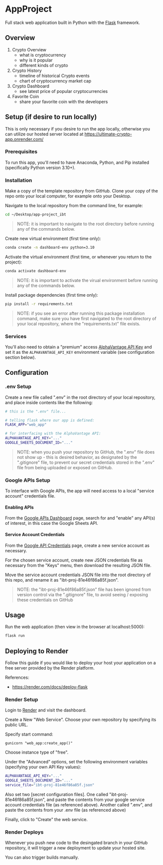 # AppProject

Full stack web application built in Python with the [Flask](https://github.com/prof-rossetti/intro-to-python/blob/main/notes/python/packages/flask.md) framework. 

## Overview

1. Crypto Overview 
    - what is cryptocurrency
    - why is it popular
    - different kinds of crypto
2. Crypto History 
    - timeline of historical Crypto events
    - chart of cryptocurrency market cap
3. Crypto Dashboard
    - see latest price of popular cryptocurrencies
4. Favorite Coin
    - share your favorite coin with the developers

## Setup (if desire to run locally)

This is only necessary if you desire to run the app locally, otherwise you can utilize our hosted server located at https://ultimate-crypto-app.onrender.com/

### Prerequisites

To run this app, you'll need to have Anaconda, Python, and Pip installed (specifically Python version 3.10+).

### Installation

Make a copy of the template repository from GitHub. Clone your copy of the repo onto your local computer, for example onto your Desktop.

Navigate to the local repository from the command line, for example:

```sh
cd ~/Desktop/app-project_ibt
```

> NOTE: it is important to navigate to the root directory before running any of the commands below.


Create new virtual environment (first time only):

```sh
conda create -n dashboard-env python=3.10
```

Activate the virtual environment (first time, or whenever you return to the project):

```sh
conda activate dashboard-env
```

> NOTE: it is important to activate the virual environment before running any of the commands below.

Install package dependencies (first time only):

```sh
pip install -r requirements.txt
```

> NOTE: if you see an error after running this package installation command, make sure you have first navigated to the root directory of your local repository, where the "requirements.txt" file exists.

### Services

You'll also need to obtain a "premium" access [AlphaVantage API Key](https://www.alphavantage.co/support/#api-key) and set it as the `ALPHAVANTAGE_API_KEY` environment variable (see configuration section below).


## Configuration

### .env Setup
Create a new file called ".env" in the root directory of your local repository, and place inside contents like the following:

```sh
# this is the ".env" file...

# telling flask where our app is defined:
FLASK_APP="web_app"

# for interfacing with the AlphaVantage API:
ALPHAVANTAGE_API_KEY="..."
GOOGLE_SHEETS_DOCUMENT_ID="..."
```

> NOTE: when you push your repository to GitHub, the ".env" file does not show up - this is desired behavior, as designated by the ".gitignore" file, to prevent our secret credentials stored in the ".env" file from being uploaded or exposed on GitHub.


### Google APIs Setup

To interface with Google APIs, the app will need access to a local "service account" credentials file.

#### Enabling APIs

From the [Google APIs Dashboard](https://console.cloud.google.com/apis/dashboard) page, search for and "enable" any API(s) of interest, in this case the Google Sheets API.

#### Service Account Credentials

From the [Google API Credentials](https://console.cloud.google.com/apis/credentials) page, create a new service account as necessary.

For the chosen service account, create new JSON credentials file as necessary from the "Keys" menu, then download the resulting JSON file.

Move the service account credentials JSON file into the root directory of this repo, and rename it as "ibt-proj-81e46f86a85f.json".

> NOTE: the "ibt-proj-81e46f86a85f.json" file has been ignored from version control via the ".gitignore" file, to avoid seeing / exposing these credentials on GitHub

## Usage

Run the web application (then view in the browser at localhost:5000):

```sh
flask run
```
## Deploying to Render

Follow this guide if you would like to deploy your host your application on a free server provided by the Render platform.

References:
  + https://render.com/docs/deploy-flask

### Render Setup

Login to [Render](https://dashboard.render.com) and visit the dashboard.

Create a New "Web Service". Choose your own repository by specifying its public URL.

Specify start command:

```
gunicorn "web_app:create_app()"
```

Choose instance type of "free".

Under the "Advanced" options, set the following environment variables (specifying your own API Key values):


```sh
ALPHAVANTAGE_API_KEY="..."
GOOGLE_SHEETS_DOCUMENT_ID="..."
service_file="ibt-proj-81e46f86a85f.json"
```

Also set two [secret configuration files]. One called "ibt-proj-81e46f86a85f.json", and paste the contents from your google service account credentials file (as referenced above). Another called ".env", and paste the contents from your .env file (as referenced above) 


Finally, click to "Create" the web service.


### Render Deploys

Whenever you push new code to the desingated branch in your GitHub repository, it will trigger a new deployment to update your hosted site.

You can also trigger builds manually.

